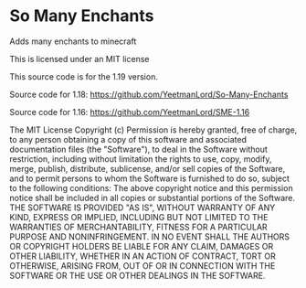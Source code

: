 # So Many Enchants
Adds many enchants to minecraft

This is licensed under an MIT license

This source code is for the 1.19 version.

Source code for 1.18: https://github.com/YeetmanLord/So-Many-Enchants

Source code for 1.16: https://github.com/YeetmanLord/SME-1.16

The MIT License Copyright (c) <year> <copyright holders> Permission is hereby granted, free of charge, to any person obtaining a copy of this software and associated documentation files (the "Software"), to deal in the Software without restriction, including without limitation the rights to use, copy, modify, merge, publish, distribute, sublicense, and/or sell copies of the Software, and to permit persons to whom the Software is furnished to do so, subject to the following conditions: The above copyright notice and this permission notice shall be included in all copies or substantial portions of the Software. THE SOFTWARE IS PROVIDED "AS IS", WITHOUT WARRANTY OF ANY KIND, EXPRESS OR IMPLIED, INCLUDING BUT NOT LIMITED TO THE WARRANTIES OF MERCHANTABILITY, FITNESS FOR A PARTICULAR PURPOSE AND NONINFRINGEMENT. IN NO EVENT SHALL THE AUTHORS OR COPYRIGHT HOLDERS BE LIABLE FOR ANY CLAIM, DAMAGES OR OTHER LIABILITY, WHETHER IN AN ACTION OF CONTRACT, TORT OR OTHERWISE, ARISING FROM, OUT OF OR IN CONNECTION WITH THE SOFTWARE OR THE USE OR OTHER DEALINGS IN THE SOFTWARE.
